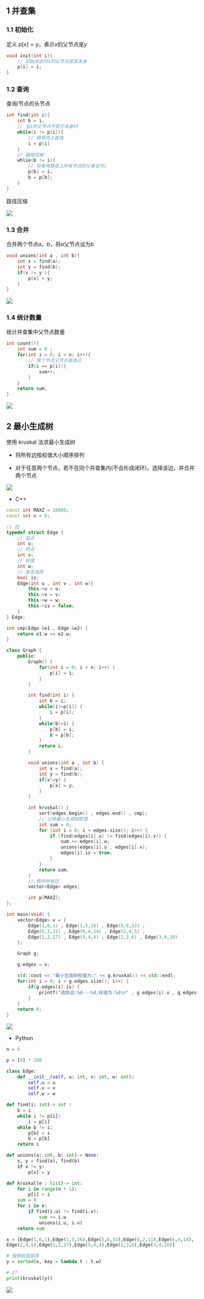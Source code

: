 <!--
 * @Description: 
 * @Version: 1.0
 * @Author: DaLao
 * @Email: dalao_li@163.com
 * @Date: 2021-10-06 13:11:32
 * @LastEditors: DaLao
 * @LastEditTime: 2022-04-29 23:23:37
-->

## 1 并查集


### 1.1 初始化


定义 $p[x] = y$，表示$x$的父节点是$y$

```c
void init(int i){
    // 初始状态时i的父节点是其本身
    p[i] = i;
}
```


### 1.2 查询


查询$i$节点的头节点

```c
int find(int i){
    int b = i;
    // 当i的父节点不是它本身时
    while(i != p[i]){
        // 继续向上查找
        i = p[i]
    }
    // 路径压缩
    whlie(b != i){
        // 将查询路径上所有节点的父亲设为i
        p[b] = i;
        b = p[b];
    }
}
```

路径压缩

![](https://cdn.hurra.ltd/img/2022-4-4-0111.svg)



### 1.3 合并


合并两个节点$a$，$b$，将$a$父节点设为$b$

```c
void unions(int a , int b){
    int x = find(a);
    int y = find(b);
    if(x != y ){
        p[x] = y;
    }
}
```

![](https://cdn.hurra.ltd/img/2022-4-5-1330.svg)



### 1.4 统计数量


统计并查集中父节点数量

```c
int count(){
    int sum = 0 ;
    for(int i = 0; i < n; i++){
        // 某个节点父节点是自己
        if(i == p[i]){
            sum++;
        }
    }
    return sum;
}
```

![](https://cdn.hurra.ltd/img/2022-4-5-1335.svg)



## 2 最小生成树


使用 kruskal 法求最小生成树

- 将所有边按权值大小顺序排列

- 对于任意两个节点，若不在同个并查集内(不会形成闭环)，选择该边，并合并两个节点

![](https://cdn.hurra.ltd/img/2022-4-4-0122.svg)


- C++

```c++
const int MAXZ = 10005;
const int n = 6;

// 边
typedef struct Edge {
    // 起点
    int u;
    // 终点
    int v;
    // 权值
    int w;
    // 是否选择
    bool is;
    Edge(int u , int v , int w){
        this->u = u;
        this->v = v;
        this->w = w;
        this->is = false;
    }
} Edge;

int cmp(Edge &e1 , Edge &e2) {
    return e1.w <= e2.w;
}

class Graph {
    public:
        Graph() {
            for(int i = 0; i < n; i++) {
                p[i] = i;
            }
        }

        int find(int i) {
            int b = i;
            while(i!=p[i]) {
                i = p[i];
            }
            while(b!=i) {
                p[b] = i;
                b = p[b];
            }
            return i;
        }

        void unions(int a , int b) {
            int x = find(a);
            int y = find(b);
            if(x!=y) {
                p[x] = y;
            }
        }

        int kruskal() {
            sort(edges.begin() , edges.end() , cmp);
            // 记录最小生成树权值
            int sum = 0;
            for (int i = 0; i < edges.size(); i++) {
                if (find(edges[i].u) != find(edges[i].v)) {
                    sum += edges[i].w;
                    unions(edges[i].u , edges[i].v);
                    edges[i].is = true;
                }
            }
            return sum;
        }
        // 图中所有边
        vector<Edge> edges;

        int p[MAXZ];
};

int main(void) {
    vector<Edge> v = {
        Edge(1,6,1) , Edge(1,5,16) , Edge(5,6,33) , 
        Edge(6,2,11) , Edge(6,4,14) , Edge(2,4,5) , 
        Edge(1,2,17) , Edge(5,4,4) , Edge(2,3,6) , Edge(3,4,10)
    };

    Graph g;

    g.edges = v;

    std::cout << "最小生成树权值为:" << g.kruskal() << std::endl;
    for(int i = 0; i < g.edges.size(); i++) {
        if(g.edges[i].is) {
            printf("选取边:%d---%d,权值为:%d\n" , g.edges[i].u , g.edges[i].v , g.edges[i].w);
        }
    }
    return 0;
}
```

![](https://cdn.hurra.ltd/img/20211115225844.png)


- Python

```py
n = 6

p = [0] * 100

class Edge:
    def __init__(self, u: int, v: int, w: int):
        self.u = u
        self.v = v
        self.w = w

def find(i: int)-> int :
    b = i
    while i != p[i]:
        i = p[i]
    while b != i:
        p[b] = i
        b = p[b]
    return i

def unions(a: int, b: int)-> None:
    x, y = find(a), find(b)
    if x != y:
        p[x] = y

def kruskal(e : list)-> int:
    for i in range(n + 1):
        p[i] = i
    sum = 0
    for i in e:
        if find(i.u) != find(i.v):
            sum += i.w
            unions(i.u, i.v)
    return sum

x = [Edge(1,6,1),Edge(1,5,16),Edge(5,6,33),Edge(6,2,11),Edge(6,4,14),
Edge(2,4,5),Edge(1,2,17),Edge(5,4,4),Edge(2,3,6),Edge(3,4,10)]

# 按照权值排序
y = sorted(x, key = lambda t : t.w)

# 27
print(kruskal(y))
```

![](https://cdn.hurra.ltd/img/2022-4-4-0125.svg)